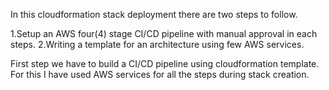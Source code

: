 In this cloudformation stack deployment there are two steps to follow.

  1.Setup an AWS four(4) stage CI/CD pipeline with manual approval in each steps.
  2.Writing a template for an architecture using few AWS services.
  
First step we have to build a CI/CD pipeline using cloudformation template. For this I have used AWS services for all the steps during stack creation.

  

